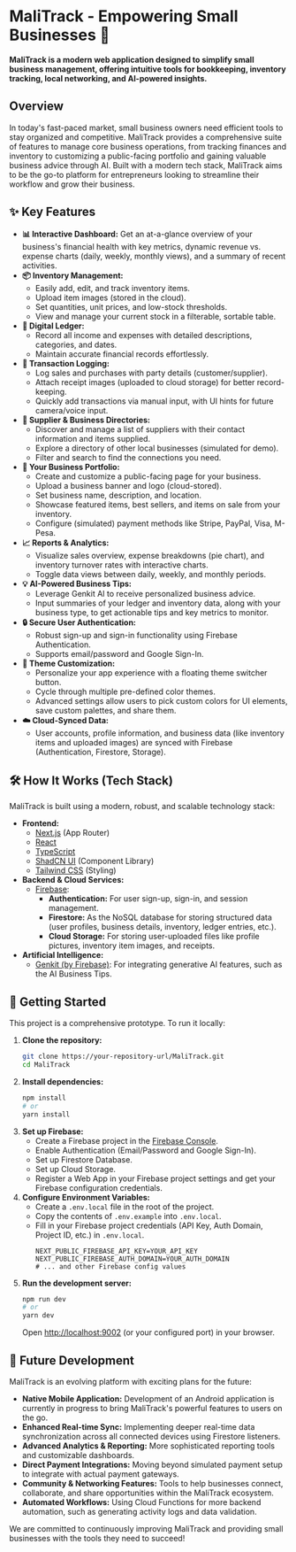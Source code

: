 
# MaliTrack - Empowering Small Businesses 🚀

**MaliTrack is a modern web application designed to simplify small business management, offering intuitive tools for bookkeeping, inventory tracking, local networking, and AI-powered insights.**

## Overview

In today's fast-paced market, small business owners need efficient tools to stay organized and competitive. MaliTrack provides a comprehensive suite of features to manage core business operations, from tracking finances and inventory to customizing a public-facing portfolio and gaining valuable business advice through AI. Built with a modern tech stack, MaliTrack aims to be the go-to platform for entrepreneurs looking to streamline their workflow and grow their business.

## ✨ Key Features

*   **📊 Interactive Dashboard:** Get an at-a-glance overview of your business's financial health with key metrics, dynamic revenue vs. expense charts (daily, weekly, monthly views), and a summary of recent activities.
*   **📦 Inventory Management:**
    *   Easily add, edit, and track inventory items.
    *   Upload item images (stored in the cloud).
    *   Set quantities, unit prices, and low-stock thresholds.
    *   View and manage your current stock in a filterable, sortable table.
*   **📒 Digital Ledger:**
    *   Record all income and expenses with detailed descriptions, categories, and dates.
    *   Maintain accurate financial records effortlessly.
*   **💸 Transaction Logging:**
    *   Log sales and purchases with party details (customer/supplier).
    *   Attach receipt images (uploaded to cloud storage) for better record-keeping.
    *   Quickly add transactions via manual input, with UI hints for future camera/voice input.
*   **🤝 Supplier & Business Directories:**
    *   Discover and manage a list of suppliers with their contact information and items supplied.
    *   Explore a directory of other local businesses (simulated for demo).
    *   Filter and search to find the connections you need.
*   **🎨 Your Business Portfolio:**
    *   Create and customize a public-facing page for your business.
    *   Upload a business banner and logo (cloud-stored).
    *   Set business name, description, and location.
    *   Showcase featured items, best sellers, and items on sale from your inventory.
    *   Configure (simulated) payment methods like Stripe, PayPal, Visa, M-Pesa.
*   **📈 Reports & Analytics:**
    *   Visualize sales overview, expense breakdowns (pie chart), and inventory turnover rates with interactive charts.
    *   Toggle data views between daily, weekly, and monthly periods.
*   **💡 AI-Powered Business Tips:**
    *   Leverage Genkit AI to receive personalized business advice.
    *   Input summaries of your ledger and inventory data, along with your business type, to get actionable tips and key metrics to monitor.
*   **🔒 Secure User Authentication:**
    *   Robust sign-up and sign-in functionality using Firebase Authentication.
    *   Supports email/password and Google Sign-In.
*   **🎨 Theme Customization:**
    *   Personalize your app experience with a floating theme switcher button.
    *   Cycle through multiple pre-defined color themes.
    *   Advanced settings allow users to pick custom colors for UI elements, save custom palettes, and share them.
*   **☁️ Cloud-Synced Data:**
    *   User accounts, profile information, and business data (like inventory items and uploaded images) are synced with Firebase (Authentication, Firestore, Storage).

## 🛠️ How It Works (Tech Stack)

MaliTrack is built using a modern, robust, and scalable technology stack:

*   **Frontend:**
    *   [Next.js](https://nextjs.org/) (App Router)
    *   [React](https://reactjs.org/)
    *   [TypeScript](https://www.typescriptlang.org/)
    *   [ShadCN UI](https://ui.shadcn.com/) (Component Library)
    *   [Tailwind CSS](https://tailwindcss.com/) (Styling)
*   **Backend & Cloud Services:**
    *   [Firebase](https://firebase.google.com/):
        *   **Authentication:** For user sign-up, sign-in, and session management.
        *   **Firestore:** As the NoSQL database for storing structured data (user profiles, business details, inventory, ledger entries, etc.).
        *   **Cloud Storage:** For storing user-uploaded files like profile pictures, inventory item images, and receipts.
*   **Artificial Intelligence:**
    *   [Genkit (by Firebase)](https://firebase.google.com/docs/genkit): For integrating generative AI features, such as the AI Business Tips.

## 🚀 Getting Started

This project is a comprehensive prototype. To run it locally:

1.  **Clone the repository:**
    ```bash
    git clone https://your-repository-url/MaliTrack.git
    cd MaliTrack
    ```
2.  **Install dependencies:**
    ```bash
    npm install
    # or
    yarn install
    ```
3.  **Set up Firebase:**
    *   Create a Firebase project in the [Firebase Console](https://console.firebase.google.com/).
    *   Enable Authentication (Email/Password and Google Sign-In).
    *   Set up Firestore Database.
    *   Set up Cloud Storage.
    *   Register a Web App in your Firebase project settings and get your Firebase configuration credentials.
4.  **Configure Environment Variables:**
    *   Create a `.env.local` file in the root of the project.
    *   Copy the contents of `.env.example` into `.env.local`.
    *   Fill in your Firebase project credentials (API Key, Auth Domain, Project ID, etc.) in `.env.local`.
        ```env
        NEXT_PUBLIC_FIREBASE_API_KEY=YOUR_API_KEY
        NEXT_PUBLIC_FIREBASE_AUTH_DOMAIN=YOUR_AUTH_DOMAIN
        # ... and other Firebase config values
        ```
5.  **Run the development server:**
    ```bash
    npm run dev
    # or
    yarn dev
    ```
    Open [http://localhost:9002](http://localhost:9002) (or your configured port) in your browser.

## 📱 Future Development

MaliTrack is an evolving platform with exciting plans for the future:

*   **Native Mobile Application:** Development of an Android application is currently in progress to bring MaliTrack's powerful features to users on the go.
*   **Enhanced Real-time Sync:** Implementing deeper real-time data synchronization across all connected devices using Firestore listeners.
*   **Advanced Analytics & Reporting:** More sophisticated reporting tools and customizable dashboards.
*   **Direct Payment Integrations:** Moving beyond simulated payment setup to integrate with actual payment gateways.
*   **Community & Networking Features:** Tools to help businesses connect, collaborate, and share opportunities within the MaliTrack ecosystem.
*   **Automated Workflows:** Using Cloud Functions for more backend automation, such as generating activity logs and data validation.

We are committed to continuously improving MaliTrack and providing small businesses with the tools they need to succeed!
